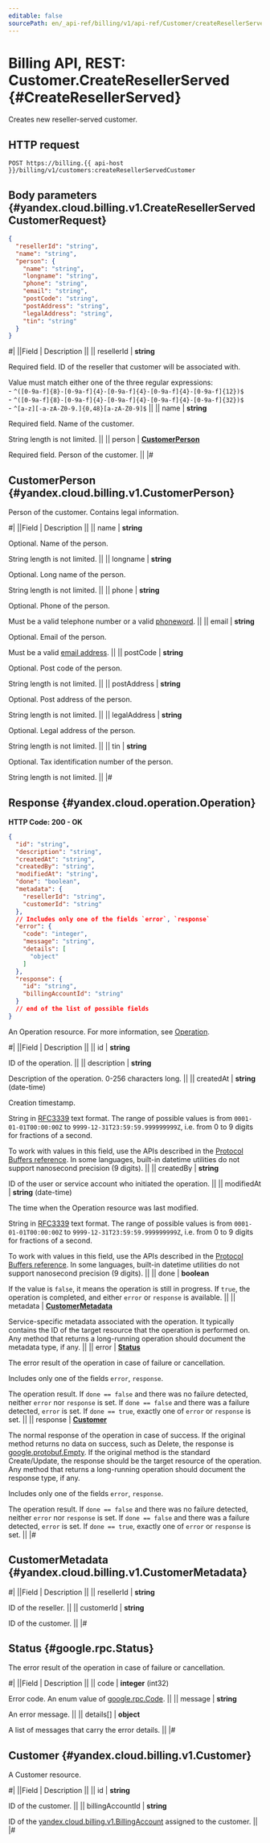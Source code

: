 ```yaml
---
editable: false
sourcePath: en/_api-ref/billing/v1/api-ref/Customer/createResellerServed.md
---
```


# Billing API, REST: Customer.CreateResellerServed {#CreateResellerServed}

Creates new reseller-served customer.

## HTTP request

```
POST https://billing.{{ api-host }}/billing/v1/customers:createResellerServedCustomer
```

## Body parameters {#yandex.cloud.billing.v1.CreateResellerServedCustomerRequest}

```json
{
  "resellerId": "string",
  "name": "string",
  "person": {
    "name": "string",
    "longname": "string",
    "phone": "string",
    "email": "string",
    "postCode": "string",
    "postAddress": "string",
    "legalAddress": "string",
    "tin": "string"
  }
}
```

#|
||Field | Description ||
|| resellerId | **string**

Required field. ID of the reseller that customer will be associated with.</br>

Value must match either one of the three regular expressions:
</br>- `^([0-9a-f]{8}-[0-9a-f]{4}-[0-9a-f]{4}-[0-9a-f]{4}-[0-9a-f]{12})$`
</br>- `^([0-9a-f]{8}-[0-9a-f]{4}-[0-9a-f]{4}-[0-9a-f]{4}-[0-9a-f]{32})$`
</br>- `^[a-z][-a-zA-Z0-9.]{0,48}[a-zA-Z0-9]$` ||
|| name | **string**

Required field. Name of the customer.

String length is not limited. ||
|| person | **[CustomerPerson](#yandex.cloud.billing.v1.CustomerPerson)**

Required field. Person of the customer. ||
|#

## CustomerPerson {#yandex.cloud.billing.v1.CustomerPerson}

Person of the customer. Contains legal information.

#|
||Field | Description ||
|| name | **string**

Optional. Name of the person.

String length is not limited. ||
|| longname | **string**

Optional. Long name of the person.

String length is not limited. ||
|| phone | **string**

Optional. Phone of the person.

Must be a valid telephone number or a valid [phoneword](https://en.m.wikipedia.org/wiki/Phoneword). ||
|| email | **string**

Optional. Email of the person.

Must be a valid [email address](https://en.wikipedia.org/wiki/Email_address). ||
|| postCode | **string**

Optional. Post code of the person.

String length is not limited. ||
|| postAddress | **string**

Optional. Post address of the person.

String length is not limited. ||
|| legalAddress | **string**

Optional. Legal address of the person.

String length is not limited. ||
|| tin | **string**

Optional. Tax identification number of the person.

String length is not limited. ||
|#

## Response {#yandex.cloud.operation.Operation}

**HTTP Code: 200 - OK**

```json
{
  "id": "string",
  "description": "string",
  "createdAt": "string",
  "createdBy": "string",
  "modifiedAt": "string",
  "done": "boolean",
  "metadata": {
    "resellerId": "string",
    "customerId": "string"
  },
  // Includes only one of the fields `error`, `response`
  "error": {
    "code": "integer",
    "message": "string",
    "details": [
      "object"
    ]
  },
  "response": {
    "id": "string",
    "billingAccountId": "string"
  }
  // end of the list of possible fields
}
```

An Operation resource. For more information, see [Operation](/docs/api-design-guide/concepts/operation).

#|
||Field | Description ||
|| id | **string**

ID of the operation. ||
|| description | **string**

Description of the operation. 0-256 characters long. ||
|| createdAt | **string** (date-time)

Creation timestamp.

String in [RFC3339](https://www.ietf.org/rfc/rfc3339.txt) text format. The range of possible values is from
`0001-01-01T00:00:00Z` to `9999-12-31T23:59:59.999999999Z`, i.e. from 0 to 9 digits for fractions of a second.

To work with values in this field, use the APIs described in the
[Protocol Buffers reference](https://developers.google.com/protocol-buffers/docs/reference/overview).
In some languages, built-in datetime utilities do not support nanosecond precision (9 digits). ||
|| createdBy | **string**

ID of the user or service account who initiated the operation. ||
|| modifiedAt | **string** (date-time)

The time when the Operation resource was last modified.

String in [RFC3339](https://www.ietf.org/rfc/rfc3339.txt) text format. The range of possible values is from
`0001-01-01T00:00:00Z` to `9999-12-31T23:59:59.999999999Z`, i.e. from 0 to 9 digits for fractions of a second.

To work with values in this field, use the APIs described in the
[Protocol Buffers reference](https://developers.google.com/protocol-buffers/docs/reference/overview).
In some languages, built-in datetime utilities do not support nanosecond precision (9 digits). ||
|| done | **boolean**

If the value is `false`, it means the operation is still in progress.
If `true`, the operation is completed, and either `error` or `response` is available. ||
|| metadata | **[CustomerMetadata](#yandex.cloud.billing.v1.CustomerMetadata)**

Service-specific metadata associated with the operation.
It typically contains the ID of the target resource that the operation is performed on.
Any method that returns a long-running operation should document the metadata type, if any. ||
|| error | **[Status](#google.rpc.Status)**

The error result of the operation in case of failure or cancellation.

Includes only one of the fields `error`, `response`.

The operation result.
If `done == false` and there was no failure detected, neither `error` nor `response` is set.
If `done == false` and there was a failure detected, `error` is set.
If `done == true`, exactly one of `error` or `response` is set. ||
|| response | **[Customer](#yandex.cloud.billing.v1.Customer)**

The normal response of the operation in case of success.
If the original method returns no data on success, such as Delete,
the response is [google.protobuf.Empty](https://developers.google.com/protocol-buffers/docs/reference/google.protobuf#google.protobuf.Empty).
If the original method is the standard Create/Update,
the response should be the target resource of the operation.
Any method that returns a long-running operation should document the response type, if any.

Includes only one of the fields `error`, `response`.

The operation result.
If `done == false` and there was no failure detected, neither `error` nor `response` is set.
If `done == false` and there was a failure detected, `error` is set.
If `done == true`, exactly one of `error` or `response` is set. ||
|#

## CustomerMetadata {#yandex.cloud.billing.v1.CustomerMetadata}

#|
||Field | Description ||
|| resellerId | **string**

ID of the reseller. ||
|| customerId | **string**

ID of the customer. ||
|#

## Status {#google.rpc.Status}

The error result of the operation in case of failure or cancellation.

#|
||Field | Description ||
|| code | **integer** (int32)

Error code. An enum value of [google.rpc.Code](https://github.com/googleapis/googleapis/blob/master/google/rpc/code.proto). ||
|| message | **string**

An error message. ||
|| details[] | **object**

A list of messages that carry the error details. ||
|#

## Customer {#yandex.cloud.billing.v1.Customer}

A Customer resource.

#|
||Field | Description ||
|| id | **string**

ID of the customer. ||
|| billingAccountId | **string**

ID of the [yandex.cloud.billing.v1.BillingAccount](/docs/billing/api-ref/BillingAccount/get#yandex.cloud.billing.v1.BillingAccount) assigned to the customer. ||
|#